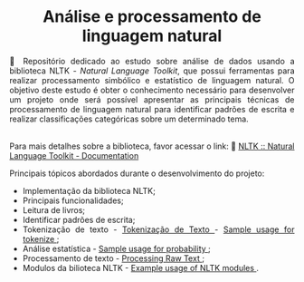 <h1 align="center">Análise e processamento de linguagem natural</h1>

<div align="justify">
🚀 Repositório dedicado ao estudo sobre análise de dados usando a biblioteca NLTK - <i>Natural Language Toolkit</i>, que possui ferramentas para realizar processamento simbólico e estatístico de linguagem natural. O objetivo deste estudo é obter o conhecimento necessário para desenvolver um projeto onde será possível apresentar as principais técnicas de processamento de linguagem natural para identificar padrões de escrita e realizar classificações categóricas sobre um determinado tema.
</br>
</br>

Para mais detalhes sobre a biblioteca, favor acessar o link: 🔎 <a href="https://www.nltk.org" target="_blank"> NLTK :: Natural Language Toolkit -            Documentation </a>

Principais tópicos abordados durante o desenvolvimento do projeto:

- Implementação da biblioteca NLTK;
- Principais funcionalidades;
- Leitura de livros;
- Identificar padrões de escrita;
- Tokenização de texto - <a href="http://nltk.sourceforge.net/doc/pt-br/tokenize.html" target="_blank"> Tokenização de Texto </a> -
  <a href="https://www.nltk.org/howto/tokenize.html" target="_blank"> Sample usage for tokenize </a>;
- Análise estatística - <a href="https://www.nltk.org/howto/probability.html" target="_blank"> Sample usage for probability </a>;
- Processamento de texto - <a href="https://www.nltk.org/book_1ed/ch03.html" target="_blank"> Processing Raw Text </a>;
- Modulos da bilioteca NLTK - <a href="https://www.nltk.org/howto.html" target="_blank"> Example usage of NLTK modules </a>.
</div>
